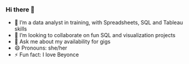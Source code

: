 ### Hi there 👋


- 🌱 I’m a data analyst in training, with Spreadsheets, SQL and Tableau skills
- 👯 I’m looking to collaborate on fun SQL and visualization projects
- 💬 Ask me about my availability for gigs
- 😄 Pronouns: she/her
- ⚡ Fun fact: I love Beyonce

